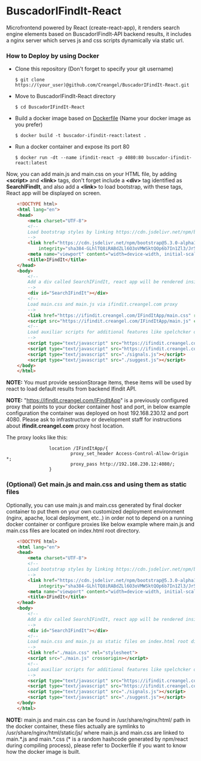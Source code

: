 # BuscadorIFindIt-React

Microfrontend powered by React (create-react-app), it renders search engine elements based on BuscadorIFindIt-API backend results, it includes a nginx server which serves js and css scripts dynamically via static url.

### How to Deploy by using Docker

- Clone this repository (Don't forget to specify your git username)

    ```console
    $ git clone https://(your_user)@github.com/Creangel/BuscadorIFindIt-React.git
    ```

- Move to BuscadorIFindIt-React directory

    ```console
    $ cd BuscadorIFindIt-React
    ```
- Build a docker image based on [Dockerfile](Dockerfile) (Name your docker image as you prefer)

    ```console
    $ docker build -t buscador-ifindit-react:latest .
    ```
- Run a docker container and expose its port 80

    ```console
    $ docker run -dt --name ifindit-react -p 4080:80 buscador-ifindit-react:latest
    ```

Now, you can add main.js and main.css on your HTML file, by adding **\<script\>** and **\<link\>** tags, don't forget  include a **\<div\>** tag identified as **SearchIFindIt**, and also add a **\<link\>** to load bootstrap, with these tags, React app will be displayed on screen.

```html
    <!DOCTYPE html>
    <html lang="en">
    <head>
        <meta charset="UTF-8">
        <!--
        Load bootstrap styles by linking https://cdn.jsdelivr.net/npm/bootstrap@5.3.0-alpha1/dist/css/bootstrap.min.css
        -->
        <link href="https://cdn.jsdelivr.net/npm/bootstrap@5.3.0-alpha1/dist/css/bootstrap.min.css" rel="stylesheet"
            integrity="sha384-GLhlTQ8iRABdZLl6O3oVMWSktQOp6b7In1Zl3/Jr59b6EGGoI1aFkw7cmDA6j6gD" crossorigin="anonymous" />
        <meta name="viewport" content="width=device-width, initial-scale=1.0">
        <title>IFindIt</title>
    </head>
    <body>
        <!--
        Add a div called SearchIFindIt, react app will be rendered inside this div
        -->
        <div id="SearchIFindIt"></div>
        <!--
        Load main.css and main.js via ifindit.creangel.com proxy
        -->
        <link href="https://ifindit.creangel.com/IFindItApp/main.css" rel="stylesheet">
        <script src="https://ifindit.creangel.com/IFindItApp/main.js" crossorigin></script>
        <!--
        Load auxiliar scripts for additional features like spelchcker or suggestions. 
        -->
        <script type="text/javascript" src="https://ifindit.creangel.com/BuscadoresResources/js/fix_titles_v2.js"></script>
        <script type="text/javascript" src="https://ifindit.creangel.com/BuscadoresResources/js/spellchecker-2.0-v2.js"></script>
        <script type="text/javascript" src="./signals.js"></script>
        <script type="text/javascript" src="./suggest.js"></script>
    </body>
    </html>
```

**NOTE:** You must provide sessionStorage items, these items will be used by react to load default results from backend Ifindit API.  

**NOTE:** "https://ifindit.creangel.com/IFindItApp" is a previously configured proxy that points to your docker container host and port, in below example configuration the container was deployed on host 192.168.230.12 and port 4080. Please ask to infrastructure or development staff for instructions about **ifindit.creangel.com** proxy host location.

The proxy looks like this:

```nginx
                location /IFindItApp/{
                        proxy_set_header Access-Control-Allow-Origin *;
                        proxy_pass http://192.168.230.12:4080/;
                }
```

### (Optional) Get main.js and main.css and using them as static files 

Optionally, you can use main.js and main.css generated by final docker container to put them on your own customized deployment environment (nginx, apache, local deployment, etc..) in order not to depend on a running docker container or configure proxies like below example where main.js and main.css files are located on index.html root directory. 

```html
    <!DOCTYPE html>
    <html lang="en">
    <head>
        <meta charset="UTF-8">
        <!--
        Load bootstrap styles by linking https://cdn.jsdelivr.net/npm/bootstrap@5.3.0-alpha1/dist/css/bootstrap.min.css
        -->
        <link href="https://cdn.jsdelivr.net/npm/bootstrap@5.3.0-alpha1/dist/css/bootstrap.min.css" rel="stylesheet"
            integrity="sha384-GLhlTQ8iRABdZLl6O3oVMWSktQOp6b7In1Zl3/Jr59b6EGGoI1aFkw7cmDA6j6gD" crossorigin="anonymous" />
        <meta name="viewport" content="width=device-width, initial-scale=1.0">
        <title>IFindIt</title>
    </head>
    <body>
        <!--
        Add a div called SearchIFindIt, react app will be rendered inside this div
        -->
        <div id="SearchIFindIt"></div>
        <!--
        Load main.css and main.js as static files on index.html root directory
        -->
        <link href="./main.css" rel="stylesheet">
        <script src="./main.js" crossorigin></script>
        <!--
        Load auxiliar scripts for additional features like spelchcker or suggestions. 
        -->
        <script type="text/javascript" src="https://ifindit.creangel.com/BuscadoresResources/js/fix_titles_v2.js"></script>
        <script type="text/javascript" src="https://ifindit.creangel.com/BuscadoresResources/js/spellchecker-2.0-v2.js"></script>
        <script type="text/javascript" src="./signals.js"></script>
        <script type="text/javascript" src="./suggest.js"></script>
    </body>
    </html>
```

**NOTE:** main.js and main.css can be found in /usr/share/nginx/html/ path in the docker container, these files actually are symlinks to /usr/share/nginx/html/static/js/ where main.js and main.css are linked to main.\*.js and main.\*.css (\* is a random hashcode generated by npm/react during compiling process), please refer to Dockerfile if you want to know how the docker image is built.






